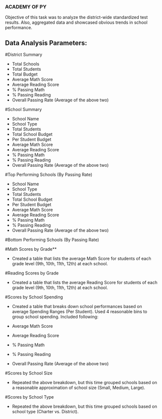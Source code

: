 ### ACADEMY OF PY

Objective of this task was to analyze the district-wide standardized test results. Also, aggregated data and showcased obvious trends in school performance.

## Data Analysis Parameters:

#District Summary

- Total Schools
- Total Students
- Total Budget
- Average Math Score
- Average Reading Score
- % Passing Math
- % Passing Reading
- Overall Passing Rate (Average of the above two)

#School Summary

- School Name
- School Type
- Total Students
- Total School Budget
- Per Student Budget
- Average Math Score
- Average Reading Score
- % Passing Math
- % Passing Reading
- Overall Passing Rate (Average of the above two)

#Top Performing Schools (By Passing Rate)

- School Name
- School Type
- Total Students
- Total School Budget
- Per Student Budget
- Average Math Score
- Average Reading Score
- % Passing Math
- % Passing Reading
- Overall Passing Rate (Average of the above two)


#Bottom Performing Schools (By Passing Rate)

#Math Scores by Grade**

- Created a table that lists the average Math Score for students of each grade level (9th, 10th, 11th, 12th) at each school.

#Reading Scores by Grade

- Created a table that lists the average Reading Score for students of each grade level (9th, 10th, 11th, 12th) at each school.


#Scores by School Spending

- Created a table that breaks down school performances based on average Spending Ranges (Per Student). Used 4 reasonable bins to group school spending. Included following:

- Average Math Score
- Average Reading Score
- % Passing Math
- % Passing Reading
- Overall Passing Rate (Average of the above two)

#Scores by School Size

- Repeated the above breakdown, but this time grouped schools based on a reasonable approximation of school size (Small, Medium, Large).


#Scores by School Type

- Repeated the above breakdown, but this time grouped schools based on school type (Charter vs. District).
